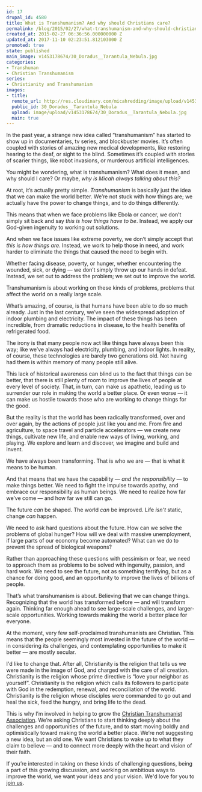 ```yaml
---
id: 17
drupal_id: 4580
title: What is Transhumanism? And why should Christians care?
permalink: /blog/2015/02/27/what-transhumanism-and-why-should-christians-care
created_at: 2015-02-27 06:36:56.000000000 Z
updated_at: 2017-11-10 02:23:51.812103000 Z
promoted: true
state: published
main_image: v1453178674/30_Doradus__Tarantula_Nebula.jpg
categories:
- Transhuman
- Christian Transhumanism
series:
- Christianity and Transhumanism
images:
- title: 
  remote_url: http://res.cloudinary.com/micahredding/image/upload/v1453178674/30_Doradus__Tarantula_Nebula.jpg
  public_id: 30_Doradus__Tarantula_Nebula
  upload: image/upload/v1453178674/30_Doradus__Tarantula_Nebula.jpg
  main: true
---
```

In the past year, a strange new idea called “transhumanism” has started to show up in documentaries, tv series, and blockbuster movies. It’s often coupled with stories of amazing new medical developments, like restoring hearing to the deaf, or sight to the blind. Sometimes it’s coupled with stories of scarier things, like robot invasions, or murderous artificial intelligences.

You might be wondering, what is transhumanism? What does it mean, and why should I care? Or maybe, *why is Micah always talking about this?*

At root, it’s actually pretty simple. *Transhumanism* is basically just the idea that we can make the world better. We’re not stuck with how things are; we actually have the power to change things, and to do things differently.

This means that when we face problems like Ebola or cancer, we don’t simply sit back and say *this is how things have to be*. Instead, we apply our God-given ingenuity to working out solutions.

And when we face issues like extreme poverty, we don’t simply accept that *this is how things are*. Instead, we work to help those in need, and work harder to eliminate the things that caused the need to begin with.

Whether facing disease, poverty, or hunger, whether encountering the wounded, sick, or dying — we don’t simply throw up our hands in defeat. Instead, we set out to address the problem; we set out to improve the world. 

Transhumanism is about working on these kinds of problems, problems that affect the world on a really large scale.

What’s amazing, of course, is that humans have been able to do so much already. Just in the last century, we’ve seen the widespread adoption of indoor plumbing and electricity. The impact of these things has been incredible, from dramatic reductions in disease, to the health benefits of refrigerated food.

The irony is that many people now act like things have always been this way; like we’ve always had electricity, plumbing, and indoor lights. In reality, of course, these technologies are barely two generations old. Not having had them is within memory of many people still alive. 

This lack of historical awareness can blind us to the fact that things can be better, that there is still plenty of room to improve the lives of people at every level of society. That, in turn, can make us apathetic, leading us to surrender our role in making the world a better place. Or even worse — it can make us hostile towards those who are working to change things for the good.

But the reality is that the world has been radically transformed, over and over again, by the actions of people just like you and me. From fire and agriculture, to space travel and particle accelerators — we create new things, cultivate new life, and enable new ways of living, working, and playing. We explore and learn and discover, we imagine and build and invent.

We have always been transforming. That is who we are — that is what it means to be human.

And that means that we have the capability — *and the responsibility* — to make things better. We need to fight the impulse towards apathy, and embrace our responsibility as human beings. We need to realize how far we’ve come — and how far we still can go.

The future *can* be shaped. The world *can* be improved. Life *isn’t* static, change *can* happen.

We need to ask hard questions about the future. How can we solve the problems of global hunger? How will we deal with massive unemployment, if large parts of our economy become automated? What can we do to prevent the spread of biological weapons? 

Rather than approaching these questions with pessimism or fear, we need to approach them as problems to be solved with ingenuity, passion, and hard work. We need to see the future, not as something terrifying, but as a chance for doing good, and an opportunity to improve the lives of billions of people.

That’s what transhumanism is about. Believing that we can change things. Recognizing that the world has transformed before — and will transform again. Thinking far enough ahead to see large-scale challenges, and larger-scale opportunities. Working towards making the world a better place for everyone.

At the moment, very few self-proclaimed transhumanists are Christian. This means that the people seemingly most invested in the future of the world — in considering its challenges, and contemplating opportunities to make it better — are mostly secular.

I'd like to change that. After all, Christianity is the religion that tells us we were made in the image of God, and charged with the care of all creation. Christianity is the religion whose prime directive is “love your neighbor as yourself”. Christianity is the religion which calls its followers to participate with God in the redemption, renewal, and reconciliation of the world. Christianity is the religion whose disciples were commanded to go out and heal the sick, feed the hungry, and bring life to the dead.

This is why I’m involved in helping to grow the [Christian Transhumanist Association](http://www.christiantranshumanism.org). We’re asking Christians to start thinking deeply about the challenges and opportunities of the future, and to start moving boldly and optimistically toward making the world a better place. We’re not suggesting a new idea, but an old one. We want Christians to wake up to what they claim to believe — and to connect more deeply with the heart and vision of their faith.

If you’re interested in taking on these kinds of challenging questions, being a part of this growing discussion, and working on ambitious ways to improve the world, we want your ideas and your vision. We'd love for you to [join us](http://www.christiantranshumanism.org).
